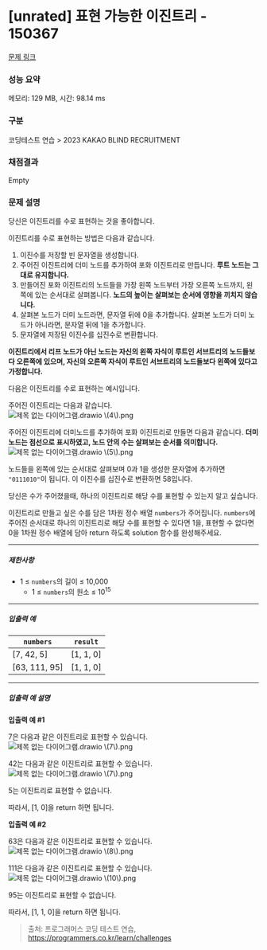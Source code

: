 # [unrated] 표현 가능한 이진트리 - 150367 

[문제 링크](https://school.programmers.co.kr/learn/courses/30/lessons/150367) 

### 성능 요약

메모리: 129 MB, 시간: 98.14 ms

### 구분

코딩테스트 연습 > 2023 KAKAO BLIND RECRUITMENT

### 채점결과

Empty

### 문제 설명

<p style="user-select: auto;">당신은 이진트리를 수로 표현하는 것을 좋아합니다.</p>

<p style="user-select: auto;">이진트리를 수로 표현하는 방법은 다음과 같습니다.</p>

<ol style="user-select: auto;">
<li style="user-select: auto;">이진수를 저장할 빈 문자열을 생성합니다.</li>
<li style="user-select: auto;">주어진 이진트리에 더미 노드를 추가하여 포화 이진트리로 만듭니다. <strong style="user-select: auto;">루트 노드는 그대로 유지합니다.</strong></li>
<li style="user-select: auto;">만들어진 포화 이진트리의 노드들을 가장 왼쪽 노드부터 가장 오른쪽 노드까지, 왼쪽에 있는 순서대로 살펴봅니다. <strong style="user-select: auto;">노드의 높이는 살펴보는 순서에 영향을 끼치지 않습니다.</strong></li>
<li style="user-select: auto;">살펴본 노드가 더미 노드라면, 문자열 뒤에 0을 추가합니다. 살펴본 노드가 더미 노드가 아니라면, 문자열 뒤에 1을 추가합니다.</li>
<li style="user-select: auto;">문자열에 저장된 이진수를 십진수로 변환합니다.</li>
</ol>

<p style="user-select: auto;"><strong style="user-select: auto;">이진트리에서 리프 노드가 아닌 노드는 자신의 왼쪽 자식이 루트인 서브트리의 노드들보다 오른쪽에 있으며, 자신의 오른쪽 자식이 루트인 서브트리의 노드들보다 왼쪽에 있다고 가정합니다.</strong></p>

<p style="user-select: auto;">다음은 이진트리를 수로 표현하는 예시입니다.</p>

<p style="user-select: auto;">주어진 이진트리는 다음과 같습니다.<br style="user-select: auto;">
<img src="https://grepp-programmers.s3.ap-northeast-2.amazonaws.com/files/production/c3331b5f-2151-4ebd-a20e-8df122709d3e/%E1%84%8C%E1%85%A6%E1%84%86%E1%85%A9%E1%86%A8%20%E1%84%8B%E1%85%A5%E1%86%B9%E1%84%82%E1%85%B3%E1%86%AB%20%E1%84%83%E1%85%A1%E1%84%8B%E1%85%B5%E1%84%8B%E1%85%A5%E1%84%80%E1%85%B3%E1%84%85%E1%85%A2%E1%86%B7.drawio%20%284%29.png" title="" alt="제목 없는 다이어그램.drawio \(4\).png" style="user-select: auto;"></p>

<p style="user-select: auto;">주어진 이진트리에 더미노드를 추가하여 포화 이진트리로 만들면 다음과 같습니다. <strong style="user-select: auto;">더미 노드는 점선으로 표시하였고, 노드 안의 수는 살펴보는 순서를 의미합니다.</strong><br style="user-select: auto;">
<img src="https://grepp-programmers.s3.ap-northeast-2.amazonaws.com/files/production/0eb238be-9bfe-479a-bed8-84e1abe63097/%E1%84%8C%E1%85%A6%E1%84%86%E1%85%A9%E1%86%A8%20%E1%84%8B%E1%85%A5%E1%86%B9%E1%84%82%E1%85%B3%E1%86%AB%20%E1%84%83%E1%85%A1%E1%84%8B%E1%85%B5%E1%84%8B%E1%85%A5%E1%84%80%E1%85%B3%E1%84%85%E1%85%A2%E1%86%B7.drawio%20%285%29.png" title="" alt="제목 없는 다이어그램.drawio \(5\).png" style="user-select: auto;"></p>

<p style="user-select: auto;">노드들을 왼쪽에 있는 순서대로 살펴보며 0과 1을 생성한 문자열에 추가하면 <code style="user-select: auto;">"0111010"</code>이 됩니다. 이 이진수를 십진수로 변환하면 58입니다. </p>

<p style="user-select: auto;">당신은 수가 주어졌을때, 하나의 이진트리로 해당 수를 표현할 수 있는지 알고 싶습니다.</p>

<p style="user-select: auto;">이진트리로 만들고 싶은 수를 담은 1차원 정수 배열 <code style="user-select: auto;">numbers</code>가 주어집니다. <code style="user-select: auto;">numbers</code>에 주어진 순서대로 하나의 이진트리로 해당 수를 표현할 수 있다면 1을, 표현할 수 없다면 0을 1차원 정수 배열에 담아 return 하도록 solution 함수를 완성해주세요.</p>

<hr style="user-select: auto;">

<h5 style="user-select: auto;">제한사항</h5>

<ul style="user-select: auto;">
<li style="user-select: auto;">1 ≤ <code style="user-select: auto;">numbers</code>의 길이 ≤ 10,000

<ul style="user-select: auto;">
<li style="user-select: auto;">1 ≤ <code style="user-select: auto;">numbers</code>의 원소 ≤ 10<sup style="user-select: auto;">15</sup></li>
</ul></li>
</ul>

<hr style="user-select: auto;">

<h5 style="user-select: auto;">입출력 예</h5>
<table class="table" style="user-select: auto;">
        <thead style="user-select: auto;"><tr style="user-select: auto;">
<th style="user-select: auto;"><code style="user-select: auto;">numbers</code></th>
<th style="user-select: auto;"><code style="user-select: auto;">result</code></th>
</tr>
</thead>
        <tbody style="user-select: auto;"><tr style="user-select: auto;">
<td style="user-select: auto;">[7, 42, 5]</td>
<td style="user-select: auto;">[1, 1, 0]</td>
</tr>
<tr style="user-select: auto;">
<td style="user-select: auto;">[63, 111, 95]</td>
<td style="user-select: auto;">[1, 1, 0]</td>
</tr>
</tbody>
      </table>
<hr style="user-select: auto;">

<h5 style="user-select: auto;">입출력 예 설명</h5>

<p style="user-select: auto;"><strong style="user-select: auto;">입출력 예 #1</strong></p>

<p style="user-select: auto;">7은 다음과 같은 이진트리로 표현할 수 있습니다.<br style="user-select: auto;">
<img src="https://grepp-programmers.s3.ap-northeast-2.amazonaws.com/files/production/f7e1fdb9-3344-420d-9238-e033a24e83ba/%E1%84%8C%E1%85%A6%E1%84%86%E1%85%A9%E1%86%A8%20%E1%84%8B%E1%85%A5%E1%86%B9%E1%84%82%E1%85%B3%E1%86%AB%20%E1%84%83%E1%85%A1%E1%84%8B%E1%85%B5%E1%84%8B%E1%85%A5%E1%84%80%E1%85%B3%E1%84%85%E1%85%A2%E1%86%B7.drawio%20%287%29.png" title="" alt="제목 없는 다이어그램.drawio \(7\).png" style="user-select: auto;"></p>

<p style="user-select: auto;">42는 다음과 같은 이진트리로 표현할 수 있습니다.<br style="user-select: auto;">
<img src="https://grepp-programmers.s3.ap-northeast-2.amazonaws.com/files/production/f7e1fdb9-3344-420d-9238-e033a24e83ba/%E1%84%8C%E1%85%A6%E1%84%86%E1%85%A9%E1%86%A8%20%E1%84%8B%E1%85%A5%E1%86%B9%E1%84%82%E1%85%B3%E1%86%AB%20%E1%84%83%E1%85%A1%E1%84%8B%E1%85%B5%E1%84%8B%E1%85%A5%E1%84%80%E1%85%B3%E1%84%85%E1%85%A2%E1%86%B7.drawio%20%287%29.png" title="" alt="제목 없는 다이어그램.drawio \(7\).png" style="user-select: auto;"></p>

<p style="user-select: auto;">5는 이진트리로 표현할 수 없습니다.</p>

<p style="user-select: auto;">따라서, [1, 0]을 return 하면 됩니다.</p>

<p style="user-select: auto;"><strong style="user-select: auto;">입출력 예 #2</strong></p>

<p style="user-select: auto;">63은 다음과 같은 이진트리로 표현할 수 있습니다.<br style="user-select: auto;">
<img src="https://grepp-programmers.s3.ap-northeast-2.amazonaws.com/files/production/ae334397-6cf6-4cb7-a76e-f760c080def3/%E1%84%8C%E1%85%A6%E1%84%86%E1%85%A9%E1%86%A8%20%E1%84%8B%E1%85%A5%E1%86%B9%E1%84%82%E1%85%B3%E1%86%AB%20%E1%84%83%E1%85%A1%E1%84%8B%E1%85%B5%E1%84%8B%E1%85%A5%E1%84%80%E1%85%B3%E1%84%85%E1%85%A2%E1%86%B7.drawio%20%288%29.png" title="" alt="제목 없는 다이어그램.drawio \(8\).png" style="user-select: auto;"></p>

<p style="user-select: auto;">111은 다음과 같은 이진트리로 표현할 수 있습니다.<br style="user-select: auto;">
<img src="https://grepp-programmers.s3.ap-northeast-2.amazonaws.com/files/production/b6873b5d-421c-433e-a739-97f9ab1b62b8/%E1%84%8C%E1%85%A6%E1%84%86%E1%85%A9%E1%86%A8%20%E1%84%8B%E1%85%A5%E1%86%B9%E1%84%82%E1%85%B3%E1%86%AB%20%E1%84%83%E1%85%A1%E1%84%8B%E1%85%B5%E1%84%8B%E1%85%A5%E1%84%80%E1%85%B3%E1%84%85%E1%85%A2%E1%86%B7.drawio%20%2810%29.png" title="" alt="제목 없는 다이어그램.drawio \(10\).png" style="user-select: auto;"></p>

<p style="user-select: auto;">95는 이진트리로 표현할 수 없습니다.</p>

<p style="user-select: auto;">따라서, [1, 1, 0]을 return 하면 됩니다.</p>


> 출처: 프로그래머스 코딩 테스트 연습, https://programmers.co.kr/learn/challenges